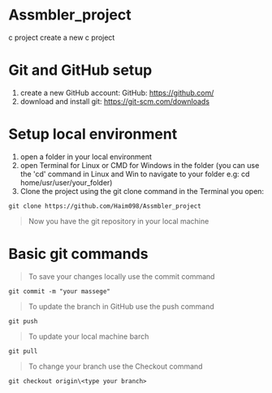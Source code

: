 # Assmbler_project
c project create a new c project

# Git and GitHub setup
1. create a new GitHub account: GitHub: https://github.com/
2. download and install git: https://git-scm.com/downloads

# Setup local environment
1. open a folder in your local environment
2. open Terminal for Linux or CMD for Windows in the folder
    (you can use the 'cd' command in Linux and Win to navigate to your folder e.g: cd home/usr/user/your_folder)
3. Clone the project using the git clone command in the Terminal you open:
```
git clone https://github.com/Haim098/Assmbler_project
```
> Now you have the git repository in your local machine

# Basic git commands
> To save your changes locally use the commit command
```
git commit -m "your massege"
```
> To update the branch in GitHub use the push command
```
git push
```
> To update your local machine barch
```
git pull
```
> To change your branch use the Checkout command
```
git checkout origin\<type your branch>
```


